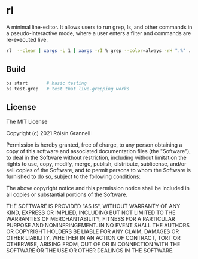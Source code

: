 
# rl

A minimal line-editor. It allows users to run grep, ls, and other commands in a pseudo-interactive mode, where a user enters a filter and commands are re-executed live.

```bash
rl  --clear | xargs -L 1 | xargs -rI % grep --color=always -rH ".%" .
```

## Build

```bash
bs start       # basic testing
bs test-grep   # test that live-grepping works
```

## License

The MIT License

Copyright (c) 2021 Róisín Grannell

Permission is hereby granted, free of charge, to any person obtaining a copy of this software and associated documentation files (the "Software"), to deal in the Software without restriction, including without limitation the rights to use, copy, modify, merge, publish, distribute, sublicense, and/or sell copies of the Software, and to permit persons to whom the Software is furnished to do so, subject to the following conditions:

The above copyright notice and this permission notice shall be included in all copies or substantial portions of the Software.

THE SOFTWARE IS PROVIDED "AS IS", WITHOUT WARRANTY OF ANY KIND, EXPRESS OR IMPLIED, INCLUDING BUT NOT LIMITED TO THE WARRANTIES OF MERCHANTABILITY, FITNESS FOR A PARTICULAR PURPOSE AND NONINFRINGEMENT. IN NO EVENT SHALL THE AUTHORS OR COPYRIGHT HOLDERS BE LIABLE FOR ANY CLAIM, DAMAGES OR OTHER LIABILITY, WHETHER IN AN ACTION OF CONTRACT, TORT OR OTHERWISE, ARISING FROM, OUT OF OR IN CONNECTION WITH THE SOFTWARE OR THE USE OR OTHER DEALINGS IN THE SOFTWARE.

